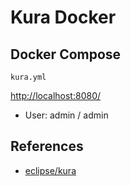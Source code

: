 # Kura Docker

## Docker Compose
`kura.yml`

[http://localhost:8080/](http://localhost:8080/)

- User: admin / admin

## References
- [eclipse/kura](https://hub.docker.com/r/eclipse/kura)